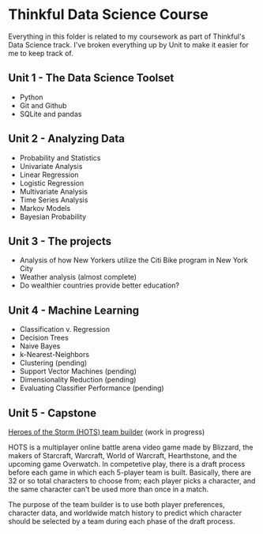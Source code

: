 # Thinkful Data Science Course #

Everything in this folder is related to my coursework as part of Thinkful's Data Science track. I've broken everything up by Unit to make it easier for me to keep track of.

## Unit 1 - The Data Science Toolset ##
* Python
* Git and Github
* SQLite and pandas

## Unit 2 - Analyzing Data ##
* Probability and Statistics
* Univariate Analysis
* Linear Regression
* Logistic Regression
* Multivariate Analysis
* Time Series Analysis
* Markov Models
* Bayesian Probability

## Unit 3 - The projects ##
* Analysis of how New Yorkers utilize the Citi Bike program in New York City
* Weather analysis (almost complete)
* Do wealthier countries provide better education?

## Unit 4 - Machine Learning ##
* Classification v. Regression
* Decision Trees
* Naive Bayes
* k-Nearest-Neighbors
* Clustering (pending)
* Support Vector Machines (pending)
* Dimensionality Reduction (pending)
* Evaluating Classifier Performance (pending)

## Unit 5 - Capstone ##
<a href="https://github.com/yorktronic/hots-comp-calc">Heroes of the Storm (HOTS) team builder</a> (work in progress)

HOTS is a multiplayer online battle arena video game made by Blizzard, the makers of Starcraft, Warcraft, World of Warcraft, Hearthstone, and the upcoming game Overwatch. In competetive play, there is a draft process before each game in which each 5-player team is built. Basically, there are 32 or so total characters to choose from; each player picks a character, and the same character can't be used more than once in a match.

The purpose of the team builder is to use both player preferences, character data, and worldwide match history to predict which character should be selected by a team during each phase of the draft process. 